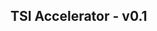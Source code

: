 TSI Accelerator - v0.1
--------------------------------------------------------------------------------------------


